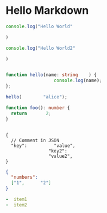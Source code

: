 # Hello      Markdown

```js
console.log("Hello World"

)
```

```javascript
console.log("Hello World2"

)
```

```ts

function hello(name: string    ) {
                  console.log(name);
};

hello(        "alice");
```

```typescript
function foo(): number {
  return       2;
}
```

```jsonc

{
  // Comment in JSON
  "key":          "value",
                "key2":      
                "value2",
}

```

```json
{
  "numbers":
  ["1",      "2"]
}
```

```yaml
-  item1
-  item2
```
